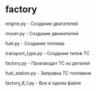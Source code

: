 # factory

engine.py - Создание двигателей

mover.py - Создание движителей

fuel.py - Создание топлива

transport_type.py - Создание типов ТС

factory.py - Производит ТС из деталей

fuel_station.py - Заправка ТС топливом


factory_8_1.py - Все в одном файле

